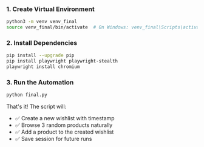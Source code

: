 
### 1. Create Virtual Environment
```bash
python3 -m venv venv_final
source venv_final/bin/activate  # On Windows: venv_final\Scripts\activate
```

### 2. Install Dependencies
```bash
pip install --upgrade pip
pip install playwright playwright-stealth
playwright install chromium
```

### 3. Run the Automation
```bash
python final.py
```

That's it! The script will:
- ✅ Create a new wishlist with timestamp
- ✅ Browse 3 random products naturally  
- ✅ Add a product to the created wishlist
- ✅ Save session for future runs
